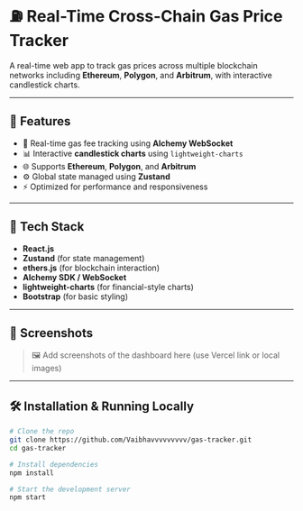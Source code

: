# ⛽ Real-Time Cross-Chain Gas Price Tracker

A real-time web app to track gas prices across multiple blockchain networks including **Ethereum**, **Polygon**, and **Arbitrum**, with interactive candlestick charts.

---

## 🚀 Features

- 📡 Real-time gas fee tracking using **Alchemy WebSocket**
- 📊 Interactive **candlestick charts** using `lightweight-charts`
- 🌐 Supports **Ethereum**, **Polygon**, and **Arbitrum**
- ⚙️ Global state managed using **Zustand**
- ⚡ Optimized for performance and responsiveness

---

## 📂 Tech Stack

- **React.js**
- **Zustand** (for state management)
- **ethers.js** (for blockchain interaction)
- **Alchemy SDK / WebSocket**
- **lightweight-charts** (for financial-style charts)
- **Bootstrap** (for basic styling)

---

## 📸 Screenshots

> 🖼 Add screenshots of the dashboard here (use Vercel link or local images)

---

## 🛠️ Installation & Running Locally

```bash
# Clone the repo
git clone https://github.com/Vaibhavvvvvvvvv/gas-tracker.git
cd gas-tracker

# Install dependencies
npm install

# Start the development server
npm start
